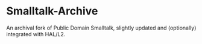 # Smalltalk-Archive
An archival fork of Public Domain Smalltalk, slightly updated and (optionally) integrated with HAL/L2.
